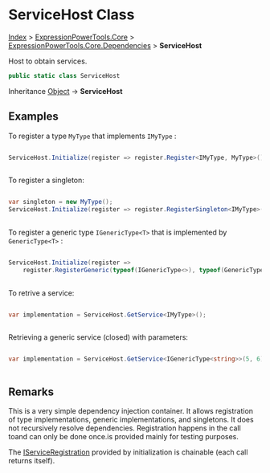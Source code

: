 ﻿# ServiceHost Class

[Index](../index.md) > [ExpressionPowerTools.Core](ExpressionPowerTools.Core.a.md) > [ExpressionPowerTools.Core.Dependencies](ExpressionPowerTools.Core.Dependencies.n.md) > **ServiceHost**

Host to obtain services.

```csharp
public static class ServiceHost
```

Inheritance [Object](https://docs.microsoft.com/dotnet/api/system.object) → **ServiceHost**

## Examples

To register a type `MyType` that implements `IMyType` :

```csharp

ServiceHost.Initialize(register => register.Register<IMyType, MyType>());
            
```

To register a singleton:

```csharp

var singleton = new MyType();
ServiceHost.Initialize(register => register.RegisterSingleton<IMyType>(singleton);
            
```

To register a generic type `IGenericType<T>` that is implemented by `GenericType<T>` :

```csharp

ServiceHost.Initialize(register =>
    register.RegisterGeneric(typeof(IGenericType<>), typeof(GenericType<>)));
            
```

To retrive a service:

```csharp

var implementation = ServiceHost.GetService<IMyType>();
            
```

Retrieving a generic service (closed) with parameters:

```csharp

var implementation = ServiceHost.GetService<IGenericType<string>>(5, 6);
            
```

## Remarks

This is a very simple dependency injection container. It allows registration
            of type implementations, generic implementations, and singletons. It does not
            recursively resolve dependencies. Registration happens in the call toand can only be done once.is provided mainly for testing purposes.

The [IServiceRegistration](ExpressionPowerTools.Core.Signatures.IServiceRegistration.i.md) provided by initialization is chainable (each call returns itself).

